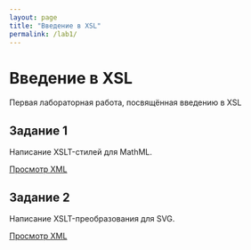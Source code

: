 ```yaml
---
layout: page
title: "Введение в XSL"
permalink: /lab1/
---
```


# Введение в XSL

Первая лабораторная работа, посвящённая введению в XSL

## Задание 1

Написание XSLT-стилей для MathML.

[Просмотр XML](task1/math.xml)

## Задание 2

Написание XSLT-преобразования для SVG.

[Просмотр XML](task2/graphics.xml)
